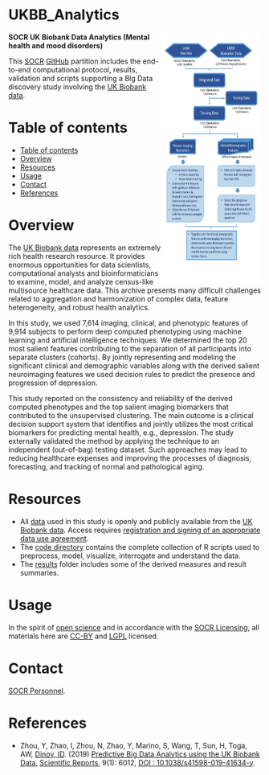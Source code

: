# UKBB_Analytics

<a href="https://www.nature.com/articles/s41598-019-41634-y"><img align="right" width="200" height="500" src="https://raw.githubusercontent.com/SOCR/UKBB_Analytics/master/results/SOCR_UKBB_SRep_2019.jpg"></a>

**SOCR UK Biobank Data Analytics (Mental health and mood disorders)**

This [SOCR](http://socr.umich.edu/) [GitHub](https://github.com/SOCR) partition includes the end-to-end computational protocol, results, 
validation and scripts supporting a Big Data discovery study involving the [UK Biobank data](http://www.ukbiobank.ac.uk).

Table of contents
=================

<!--ts-->
   * [Table of contents](#table-of-contents)
   * [Overview](#overview)
   * [Resources](#resources)
   * [Usage](#usage)
   * [Contact](#contact)
   * [References](#references)
<!--te-->


Overview
========

The [UK Biobank data](http://www.ukbiobank.ac.uk) represents an extremely rich health research resource. It provides enormous
opportunities for data scientists, computational analysts and bioinformaticians to examine, model, and analyze census-like multisource healthcare data. This archive presents many difficult challenges related to aggregation and harmonization of complex data,
feature heterogeneity, and robust health analytics. 

In this study, we used 7,614 imaging, clinical, and phenotypic features of 9,914 subjects to perform deep computed phenotyping using machine learning and artificial intelligence techniques. We determined the top 20 most salient features contributing to the separation of all participants into separate clusters (cohorts). By jointly representing and modeling the significant clinical and demographic variables along with the derived salient neuroimaging features we used decision rules to predict the presence and progression of depression. 

This study reported on the consistency and reliability of the derived computed phenotypes and the top salient imaging biomarkers that
contributed to the unsupervised clustering. The main outcome is a clinical decision support system that identifies and jointly utilizes the most critical biomarkers for predicting mental health, e.g., depression. The study externally validated the method by applying the technique to an independent (out-of-bag) testing dataset. Such approaches may lead to reducing healthcare expenses and improving the processes of diagnosis, forecasting, and tracking of normal and pathological aging.


Resources
=========

* All [data](https://github.com/SOCR/UKBB_Analytics/tree/master/data) used in this study is openly and publicly available from the [UK Biobank data](http://www.ukbiobank.ac.uk). Access requires [registration and signing of an appropriate data use agreement](http://www.ukbiobank.ac.uk/using-the-resource/).
* The [code directory](https://github.com/SOCR/UKBB_Analytics/tree/master/code) contains the complete collection of R scripts used to preprocess, model, visualize, interrogate and understand the data.
* The [results](https://github.com/SOCR/UKBB_Analytics/tree/master/results) folder includes some of the derived measures and result summaries.


Usage
=====

In the spirit of [open science](https://en.wikipedia.org/wiki/Open_science) and in accordance with the [SOCR Licensing](http://socr.umich.edu/html/SOCR_CitingLicense.html), all materials here are [CC-BY](https://creativecommons.org/licenses/) and [LGPL](https://opensource.org/licenses/lgpl-license) licensed.

Contact
=======

[SOCR Personnel](http://www.socr.umich.edu/people/).


References
==========
* Zhou, Y, Zhao, l, Zhou, N, Zhao, Y, Marino, S, Wang, T, Sun, H, Toga, AW, [Dinov, ID](http://www.socr.umich.edu/people/dinov/).  (2019) [Predictive Big Data Analytics using the UK Biobank Data](https://www.nature.com/articles/s41598-019-41634-y), 
[Scientific Reports](https://www.nature.com/srep/), 9(1): 6012, [DOI : 10.1038/s41598-019-41634-y](http://doi.org/10.1038/s41598-019-41634-y).
